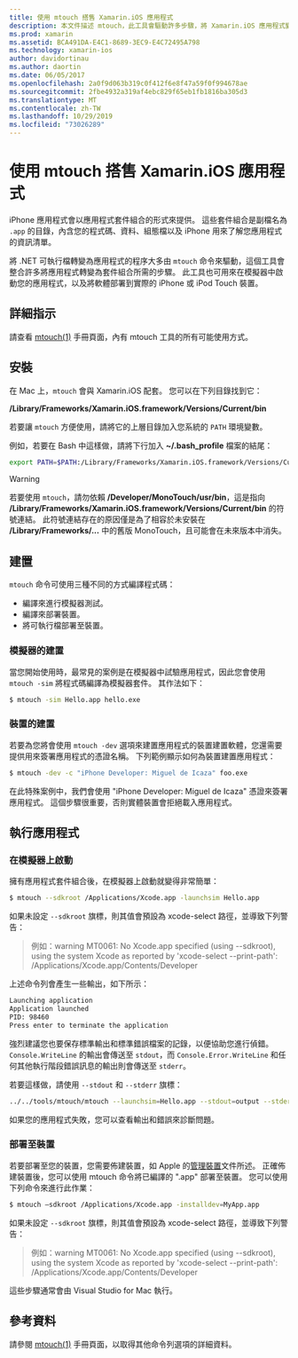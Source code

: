 ```yaml
---
title: 使用 mtouch 搭售 Xamarin.iOS 應用程式
description: 本文件描述 mtouch，此工具會驅動許多步驟，將 Xamarin.iOS 應用程式變成搭售方案、在模擬器中啟動它，並將它部署到實體裝置。
ms.prod: xamarin
ms.assetid: BCA491DA-E4C1-8689-3EC9-E4C72495A798
ms.technology: xamarin-ios
author: davidortinau
ms.author: daortin
ms.date: 06/05/2017
ms.openlocfilehash: 2a0f9d063b319c0f412f6e8f47a59f0f994678ae
ms.sourcegitcommit: 2fbe4932a319af4ebc829f65eb1fb1816ba305d3
ms.translationtype: MT
ms.contentlocale: zh-TW
ms.lasthandoff: 10/29/2019
ms.locfileid: "73026289"
---
```

# <a name="using-mtouch-to-bundle-xamarinios-apps"></a>使用 mtouch 搭售 Xamarin.iOS 應用程式

iPhone 應用程式會以應用程式套件組合的形式來提供。 這些套件組合是副檔名為 `.app` 的目錄，內含您的程式碼、資料、組態檔以及 iPhone 用來了解您應用程式的資訊清單。

將 .NET 可執行檔轉變為應用程式的程序大多由 `mtouch` 命令來驅動，這個工具會整合許多將應用程式轉變為套件組合所需的步驟。 此工具也可用來在模擬器中啟動您的應用程式，以及將軟體部署到實際的 iPhone 或 iPod Touch 裝置。

## <a name="detailed-instructions"></a>詳細指示

請查看 [mtouch(1)](http://docs.go-mono.com/?link=man%3amtouch(1)) 手冊頁面，內有 mtouch 工具的所有可能使用方式。

## <a name="installation"></a>安裝

在 Mac 上，`mtouch` 會與 Xamarin.iOS 配套。 您可以在下列目錄找到它：

**/Library/Frameworks/Xamarin.iOS.framework/Versions/Current/bin**

若要讓 `mtouch` 方便使用，請將它的上層目錄加入您系統的 `PATH` 環境變數。  

例如，若要在 Bash 中這樣做，請將下行加入 **~/.bash_profile** 檔案的結尾：

```bash
export PATH=$PATH:/Library/Frameworks/Xamarin.iOS.framework/Versions/Current/bin
```

> [!WARNING]
> 若要使用 `mtouch`，請勿依賴 **/Developer/MonoTouch/usr/bin**，這是指向 **/Library/Frameworks/Xamarin.iOS.framework/Versions/Current/bin** 的符號連結。 此符號連結存在的原因僅是為了相容於未安裝在 **/Library/Frameworks/...** 中的舊版 MonoTouch，且可能會在未來版本中消失。

## <a name="building"></a>建置

`mtouch` 命令可使用三種不同的方式編譯程式碼：

- 編譯來進行模擬器測試。
- 編譯來部署裝置。
- 將可執行檔部署至裝置。

### <a name="building-for-the-simulator"></a>模擬器的建置

當您開始使用時，最常見的案例是在模擬器中試驗應用程式，因此您會使用 `mtouch -sim` 將程式碼編譯為模擬器套件。 其作法如下：

```bash
$ mtouch -sim Hello.app hello.exe
```

### <a name="building-for-the-device"></a>裝置的建置

若要為您將會使用 `mtouch -dev` 選項來建置應用程式的裝置建置軟體，您還需要提供用來簽署應用程式的憑證名稱。 下列範例顯示如何為裝置建置應用程式：

```bash
$ mtouch -dev -c "iPhone Developer: Miguel de Icaza" foo.exe
```

在此特殊案例中，我們會使用 "iPhone Developer: Miguel de Icaza" 憑證來簽署應用程式。 這個步驟很重要，否則實體裝置會拒絕載入應用程式。

 <a name="Running_your_Application" />

## <a name="running-your-application"></a>執行應用程式

### <a name="launching-on-the-simulator"></a>在模擬器上啟動

擁有應用程式套件組合後，在模擬器上啟動就變得非常簡單：

```bash
$ mtouch --sdkroot /Applications/Xcode.app -launchsim Hello.app 
```

如果未設定 `--sdkroot` 旗標，則其值會預設為 xcode-select 路徑，並導致下列警告：

> 例如：warning MT0061: No Xcode.app specified (using --sdkroot), using the system Xcode as reported by 'xcode-select --print-path': /Applications/Xcode.app/Contents/Developer 

上述命令列會產生一些輸出，如下所示：

```bash
Launching application
Application launched
PID: 98460
Press enter to terminate the application
```

強烈建議您也要保存標準輸出和標準錯誤檔案的記錄，以便協助您進行偵錯。 `Console.WriteLine` 的輸出會傳送至 `stdout`，而 `Console.Error.WriteLine` 和任何其他執行階段錯誤訊息的輸出則會傳送至 `stderr`。

若要這樣做，請使用 `--stdout` 和 `--stderr` 旗標：

```bash
../../tools/mtouch/mtouch --launchsim=Hello.app --stdout=output --stderr=error
```

如果您的應用程式失敗，您可以查看輸出和錯誤來診斷問題。

### <a name="deploying-to-a-device"></a>部署至裝置

若要部署至您的裝置，您需要佈建裝置，如 Apple 的[管理裝置](https://developer.apple.com/library/ios/#documentation/Xcode/Conceptual/ios_development_workflow/00-About_the_iOS_Application_Development_Workflow/introduction.html)文件所述。 正確佈建裝置後，您可以使用 mtouch 命令將已編譯的 ".app" 部署至裝置。 您可以使用下列命令來進行此作業：

```bash
$ mtouch —sdkroot /Applications/Xcode.app -installdev=MyApp.app
```

如果未設定 `--sdkroot` 旗標，則其值會預設為 xcode-select 路徑，並導致下列警告：

> 例如：warning MT0061: No Xcode.app specified (using --sdkroot), using the system Xcode as reported by 'xcode-select --print-path': /Applications/Xcode.app/Contents/Developer 

這些步驟通常會由 Visual Studio for Mac 執行。

## <a name="reference"></a>參考資料

請參閱 [mtouch(1)](http://docs.go-mono.com/?link=man%3amtouch(1)) 手冊頁面，以取得其他命令列選項的詳細資料。

